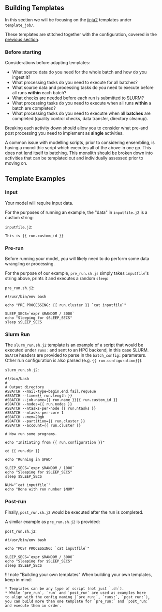 ## Building Templates
In this section we will be focusing on the [jinja2](https://jinja.palletsprojects.com/en/stable/) templates under `template_job/`.

These templates are stitched together with the configuration, covered in the [previous section](configuration.md).

### Before starting
Considerations before adapting templates:

* What source data do you need for the whole batch and how do you ingest it?
* What processing tasks do you need to execute for all batches?
* What source data and processing tasks do you need to execute before all runs **within** each batch?  
* What checks are needed before each run is submitted to SLURM?
* What processing tasks do you need to execute when all runs **within** a batch are completed?
* What processing tasks do you need to executre when all **batches** are completed
(quality control checks, data transfer, directory cleanup).

Breaking each activity down should allow you to consider what pre-and post 
processing you need to implement as **single** activities. 

A common issue with modelling scripts, prior to considering ensembling, is having a monolithic script
which executes all of the above in one go. This does not lend itself to batching.
This monolith should be broken down into activities that can be templated out and
individually assessed prior to moving on. 

## Template Examples
### Input
Your model will require input data.

For the purposes of running an example, the "data" in `inputfile.j2` is a 
custom string:

`inputfile.j2`:
```j2
This is {{ run.custom_id }}
```

### Pre-run
Before running your model, you will likely need to do perform some data wrangling or processing.

For the purpose of our example, `pre_run.sh.js` simply takes `inputfile`'s string above,
prints it and executes a random `sleep`:

`pre_run.sh.j2`:
```j2
#!/usr/bin/env bash

echo "PRE PROCESSING: {{ run.cluster }} `cat inputfile`"

SLEEP_SECS=`expr $RANDOM / 3000`
echo "Sleeping for $SLEEP_SECS"
sleep $SLEEP_SECS
```

### Slurm Run
The `slurm_run.sh.j2` template is an example of a script that would be executed
under `runs:` and sent to an HPC backend, in this case SLURM. `SBATCH` headers
are provided to parse in the `batch_config:` parameters. Other run configuration
is also parsed (e.g. `{{ run.configuration}}`):

`slurm_run.sh.j2`:
```j2
#!/bin/bash
#
# Output directory
#SBATCH --mail-type=begin,end,fail,requeue
#SBATCH --time={{ run.length }}
#SBATCH --job-name={{ run.name }}{{ run.custom_id }}
#SBATCH --nodes={{ run.nodes }}
#SBATCH --ntasks-per-node {{ run.ntasks }}
#SBATCH --ntasks-per-core 1
#SBATCH --mem=20gb
#SBATCH --partition={{ run.cluster }}
#SBATCH --account={{ run.cluster }}

# Now run some programs.

echo "Initiating from {{ run.configuration }}"

cd {{ run.dir }}

echo "Running in $PWD"

SLEEP_SECS=`expr $RANDOM / 1000`
echo "Sleeping for $SLEEP_SECS"
sleep $SLEEP_SECS

NUM="`cat inputfile`"
echo "Done with run number $NUM"
```

### Post-run
Finally, `post_run.sh.j2` would be executed after the run is completed.

A similar example as `pre_run.sh.j2` is provided:

`post_run.sh.j2`:
```j2
#!/usr/bin/env bash

echo "POST PROCESSING: `cat inputfile`"

SLEEP_SECS=`expr $RANDOM / 3000`
echo "Sleeping for $SLEEP_SECS"
sleep $SLEEP_SECS
```

!!! note "Building your own templates"
    When building your own templates, keep in mind:
    
    * Templates can be any type of script (not just `.sh`).
    * While `pre_run`, `run` and `post_run` are used as examples here
    to align with the config naming (`pre_run:`, `runs:`, `post_run:`),
    you can build more than one template for `pre_run:` and `post_run:`
    and execute them in order.



